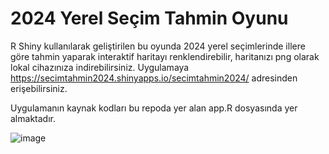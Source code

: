 # 2024 Yerel Seçim Tahmin Oyunu 

R Shiny kullanılarak geliştirilen bu oyunda 2024 yerel seçimlerinde illere göre tahmin yaparak interaktif haritayı renklendirebilir, haritanızı png olarak lokal cihazınıza indirebilirsiniz. Uygulamaya https://secimtahmin2024.shinyapps.io/secimtahmin2024/ adresinden erişebilirsiniz. 

Uygulamanın kaynak kodları bu repoda yer alan app.R dosyasında yer almaktadır.


![image](https://github.com/ozancanozdemir/secimtahmin2024/assets/33122288/29e073c2-1928-4134-82f4-e55a55f84dd6)
